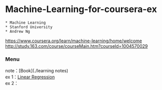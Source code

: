 # Machine-Learning-for-coursera-ex

	* Machine Learning  
	* Stanford University  
	* Andrew Ng  

https://www.coursera.org/learn/machine-learning/home/welcome  
http://study.163.com/course/courseMain.htm?courseId=1004570029

### Menu  
note：[Book](./learning notes)  
ex 1：[Linear Regression](./machine-learning-ex1)  
ex 2：  